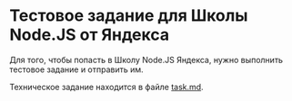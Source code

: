 # Тестовое задание для Школы Node.JS от Яндекса

Для того, чтобы попасть в Школу Node.JS Яндекса, нужно выполнить тестовое задание и отправить им.

Техническое задание находится в файле [task.md](https://github.com/bifot/yandex-school-test/blob/master/task.md).
